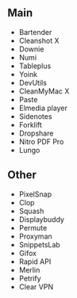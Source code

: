 ## Main

* Bartender
* Cleanshot X
* Downie
* Numi
* Tableplus
* Yoink
* DevUtils
* CleanMyMac X
* Paste
* Elmedia player
* Sidenotes
* Forklift
* Dropshare
* Nitro PDF Pro
* Lungo

## Other

* PixelSnap
* Clop
* Squash
* Displaybuddy
* Permute
* Proxyman
* SnippetsLab
* Gifox
* Rapid API
* Merlin
* Petrify
* Clear VPN
